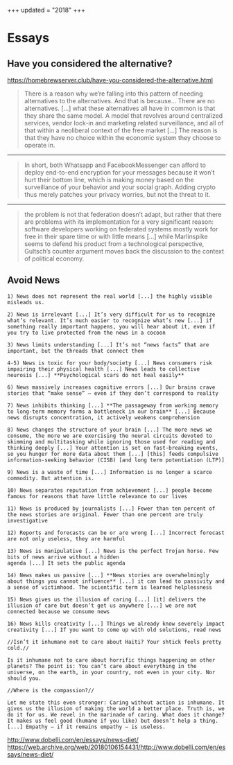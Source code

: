 +++
updated = "2018"
+++

# Essays

## Have you considered the alternative?
https://homebrewserver.club/have-you-considered-the-alternative.html

> There is a reason why we’re falling into this pattern of needing alternatives to the alternatives. And that is because… There are no alternatives. [...] what these alternatives all have in common is that they share the same model. A model that revolves around centralized services, vendor lock-in and marketing related surveillance, and all of that within a neoliberal context of the free market [...] The reason is that they have no choice within the economic system they choose to operate in.

---

> In short, both Whatsapp and FacebookMessenger can afford to deploy end-to-end encryption for your messages because it won’t hurt their bottom line, which is making money based on the surveillance of your behavior and your social graph. Adding crypto thus merely patches your privacy worries, but not the threat to it.

---

> the problem is not that federation doesn’t adapt, but rather that there are problems with its implementation for a very significant reason: software developers working on federated systems mostly work for free in their spare time or with little means [...] while Marlinspike seems to defend his product from a technological perspective, Gultsch’s counter argument moves back the discussion to the context of political economy.

## Avoid News

    1) News does not represent the real world [...] the highly visible misleads us.

    2) News is irrelevant [...] It’s very difficult for us to recognize what’s relevant. It’s much easier to recognize what’s new [...] if something really important happens, you will hear about it, even if you try to live protected from the news in a cocoon

    3) News limits understanding [...] It’s not “news facts” that are important, but the threads that connect them

    4-5) News is toxic for your body/society [...] News consumers risk impairing their physical health [...] News leads to collective neurosis [...] **Psychological scars do not heal easily**

    6) News massively increases cognitive errors [...] Our brains crave stories that “make sense” – even if they don’t correspond to reality

    7) News inhibits thinking [...] **The passageway from working memory to long-term memory forms a bottleneck in our brain** [...] Because news disrupts concentration, it actively weakens comprehension

    8) News changes the structure of your brain [...] The more news we consume, the more we are exercising the neural circuits devoted to skimming and multitasking while ignoring those used for reading and thinking deeply [...] Your attention is set on fast-breaking events, so you hunger for more data about them [...] [this] feeds compulsive information-seeking behavior (CISB) [and long term potentiation (LTP)]

    9) News is a waste of time [...] Information is no longer a scarce commodity. But attention is.

    10) News separates reputation from achievement [...] people become famous for reasons that have little relevance to our lives

    11) News is produced by journalists [...] Fewer than ten percent of the news stories are original. Fewer than one percent are truly investigative

    12) Reports and forecasts can be or are wrong [...] Incorrect forecast are not only useless, they are harmful

    13) News is manipulative [...] News is the perfect Trojan horse. Few bits of news arrive without a hidden 
    agenda [...] It sets the public agenda

    14) News makes us passive [...] **News stories are overwhelmingly about things you cannot influence** [...] it can lead to passivity and a sense of victimhood. The scientific term is learned helplessness

    15) News gives us the illusion of caring [...] [it] delivers the illusion of care but doesn’t get us anywhere [...] we are not connected because we consume news

    16) News kills creativity [...] Things we already know severely impact creativity [...] If you want to come up with old solutions, read news

    //Isn’t it inhumane not to care about Haiti? Your shtick feels pretty cold.//

    Is it inhumane not to care about horrific things happening on other planets? The point is: You can’t care about everything in the universe, on the earth, in your country, not even in your city. Nor should you.

    //Where is the compassion?//

    Let me state this even stronger: Caring without action is inhumane. It gives us the illusion of making the world a better place. Truth is, we do it for us. We revel in the marinade of caring. What does it change? It makes us feel good (humane if you like) but doesn’t help a thing. [...] Empathy – if it remains empathy – is useless.

http://www.dobelli.com/en/essays/news-diet/
https://web.archive.org/web/20180106154431/http://www.dobelli.com/en/essays/news-diet/